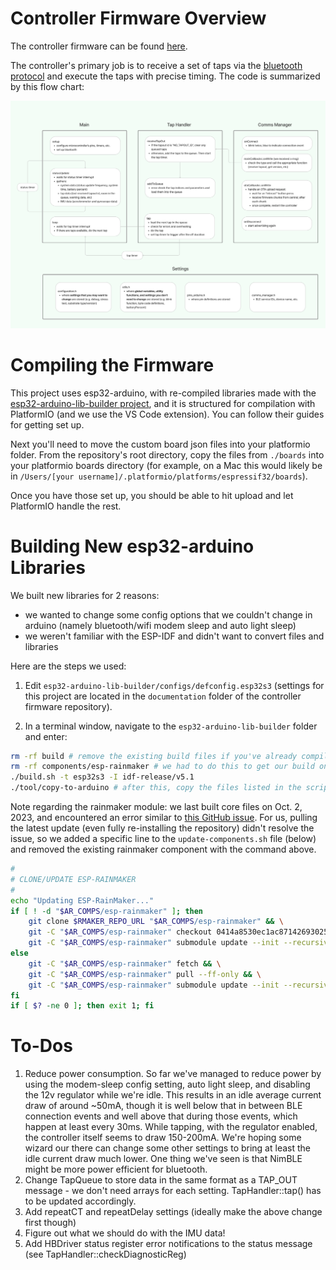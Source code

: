 # Controller Firmware Overview

The controller firmware can be found [here](https://github.com/0102io/testing/tree/auto-light-sleep/tt_driver_fw_pio).

The controller's primary job is to receive a set of taps via the [bluetooth protocol](./protocol.md) and execute the taps with precise timing. The code is summarized by this flow chart:

![controller firmware flowchart](../images/controllerFirmwareFlowchart.png)

# Compiling the Firmware

This project uses esp32-arduino, with re-compiled libraries made with the [esp32-arduino-lib-builder project](https://github.com/espressif/esp32-arduino-lib-builder), and it is structured for compilation with PlatformIO (and we use the VS Code extension). You can follow their guides for getting set up.

Next you'll need to move the custom board json files into your platformio folder. From the repository's root directory, copy the files from `./boards` into your platformio boards directory (for example, on a Mac this would likely be in `/Users/[your username]/.platformio/platforms/espressif32/boards`). 

Once you have those set up, you should be able to hit upload and let PlatformIO handle the rest.

# Building New esp32-arduino Libraries

We built new libraries for 2 reasons:
- we wanted to change some config options that we couldn't change in arduino (namely bluetooth/wifi modem sleep and auto light sleep)
- we weren't familiar with the ESP-IDF and didn't want to convert files and libraries

Here are the steps we used:

1. Edit `esp32-arduino-lib-builder/configs/defconfig.esp32s3` (settings for this project are located in the `documentation` folder of the controller firmware repository).

2. In a terminal window, navigate to the `esp32-arduino-lib-builder` folder and enter:
```bash
rm -rf build # remove the existing build files if you've already compiled them
rm -rf components/esp-rainmaker # we had to do this to get our build on Oct 2 to work, may not be necessary now
./build.sh -t esp32s3 -I idf-release/v5.1
./tool/copy-to-arduino # after this, copy the files listed in the script to the relevant location for platformIO - probably /Users/[your_username]/.platformio/packages/framework-arduinoespressif32
```
Note regarding the rainmaker module: we last built core files on Oct. 2, 2023, and encountered an error similar to [this GitHub issue](https://github.com/espressif/esp32-arduino-lib-builder/issues/138). For us, pulling the latest update (even fully re-installing the repository) didn't resolve the issue, so we added a specific line to the `update-components.sh` file (below) and removed the existing rainmaker component with the command above.
```bash
#
# CLONE/UPDATE ESP-RAINMAKER
#
echo "Updating ESP-RainMaker..."
if [ ! -d "$AR_COMPS/esp-rainmaker" ]; then
    git clone $RMAKER_REPO_URL "$AR_COMPS/esp-rainmaker" && \
    git -C "$AR_COMPS/esp-rainmaker" checkout 0414a8530ec1ac8714269302503c71c238b68836 # <------ this line
    git -C "$AR_COMPS/esp-rainmaker" submodule update --init --recursive
else
    git -C "$AR_COMPS/esp-rainmaker" fetch && \
    git -C "$AR_COMPS/esp-rainmaker" pull --ff-only && \
    git -C "$AR_COMPS/esp-rainmaker" submodule update --init --recursive
fi
if [ $? -ne 0 ]; then exit 1; fi
```

# To-Dos
1. Reduce power consumption. So far we've managed to reduce power by using the modem-sleep config setting, auto light sleep, and disabling the 12v regulator while we're idle. This results in an idle average current draw of around ~50mA, though it is well below that in between BLE connection events and well above that during those events, which happen at least every 30ms. While tapping, with the regulator enabled, the controller itself seems to draw 150-200mA. We're hoping some wizard our there can change some other settings to bring at least the idle current draw much lower. One thing we've seen is that NimBLE might be more power efficient for bluetooth.
2. Change TapQueue to store data in the same format as a TAP_OUT message - we don't need arrays for each setting. TapHandler::tap() has to be updated accordingly.
3. Add repeatCT and repeatDelay settings (ideally make the above change first though)
4. Figure out what we should do with the IMU data! 
5. Add HBDriver status register error notifications to the status message (see TapHandler::checkDiagnosticReg)